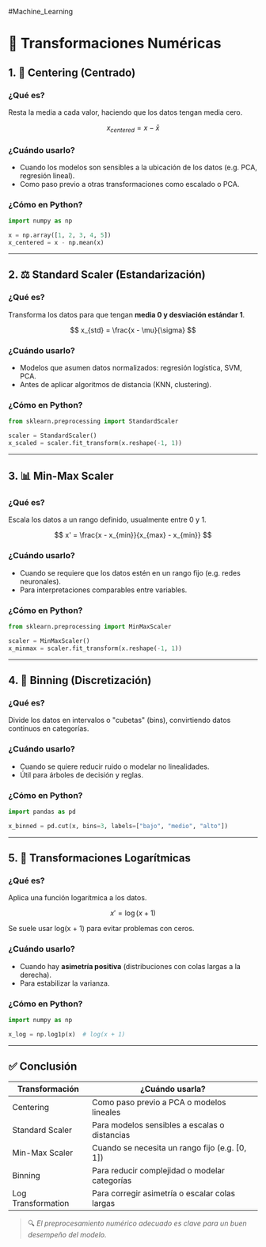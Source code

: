 #Machine_Learning


# 🔢 Transformaciones Numéricas 

## 1. 🎯 Centering (Centrado)

### ¿Qué es?
Resta la media a cada valor, haciendo que los datos tengan media cero.

$$
x_{centered} = x - \bar{x}
$$

### ¿Cuándo usarlo?
- Cuando los modelos son sensibles a la ubicación de los datos (e.g. PCA, regresión lineal).
- Como paso previo a otras transformaciones como escalado o PCA.

### ¿Cómo en Python?

```python
import numpy as np

x = np.array([1, 2, 3, 4, 5])
x_centered = x - np.mean(x)
```

---

## 2. ⚖️ Standard Scaler (Estandarización)

### ¿Qué es?
Transforma los datos para que tengan **media 0 y desviación estándar 1**.

$$
x_{std} = \frac{x - \mu}{\sigma}
$$

### ¿Cuándo usarlo?
- Modelos que asumen datos normalizados: regresión logística, SVM, PCA.
- Antes de aplicar algoritmos de distancia (KNN, clustering).

### ¿Cómo en Python?

```python
from sklearn.preprocessing import StandardScaler

scaler = StandardScaler()
x_scaled = scaler.fit_transform(x.reshape(-1, 1))
```

---

## 3. 📊 Min-Max Scaler

### ¿Qué es?
Escala los datos a un rango definido, usualmente entre 0 y 1.

$$
x' = \frac{x - x_{min}}{x_{max} - x_{min}}
$$

### ¿Cuándo usarlo?
- Cuando se requiere que los datos estén en un rango fijo (e.g. redes neuronales).
- Para interpretaciones comparables entre variables.

### ¿Cómo en Python?

```python
from sklearn.preprocessing import MinMaxScaler

scaler = MinMaxScaler()
x_minmax = scaler.fit_transform(x.reshape(-1, 1))
```

---

## 4. 🧱 Binning (Discretización)

### ¿Qué es?
Divide los datos en intervalos o "cubetas" (bins), convirtiendo datos continuos en categorías.

### ¿Cuándo usarlo?
- Cuando se quiere reducir ruido o modelar no linealidades.
- Útil para árboles de decisión y reglas.

### ¿Cómo en Python?

```python
import pandas as pd

x_binned = pd.cut(x, bins=3, labels=["bajo", "medio", "alto"])
```

---

## 5. 🔁 Transformaciones Logarítmicas

### ¿Qué es?
Aplica una función logarítmica a los datos.

$$
x' = \log(x + 1)
$$

Se suele usar log(x + 1) para evitar problemas con ceros.

### ¿Cuándo usarlo?
- Cuando hay **asimetría positiva** (distribuciones con colas largas a la derecha).
- Para estabilizar la varianza.

### ¿Cómo en Python?

```python
import numpy as np

x_log = np.log1p(x)  # log(x + 1)
```

---

## ✅ Conclusión

| Transformación      | ¿Cuándo usarla?                                |
|---------------------|------------------------------------------------|
| Centering           | Como paso previo a PCA o modelos lineales      |
| Standard Scaler     | Para modelos sensibles a escalas o distancias  |
| Min-Max Scaler      | Cuando se necesita un rango fijo (e.g. [0, 1]) |
| Binning             | Para reducir complejidad o modelar categorías  |
| Log Transformation  | Para corregir asimetría o escalar colas largas |

> 🔍 *El preprocesamiento numérico adecuado es clave para un buen desempeño del modelo.*
